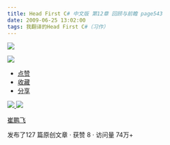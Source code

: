 ```yaml
---
title: Head First C# 中文版 第12章 回顾与前瞻 page543
date: 2009-06-25 13:02:00
tags: 我翻译的Head First C#（习作）
---
```

![](https://p-blog.csdn.net/images/p_blog_csdn_net/cuipengfei1/EntryImages/20090625/2009-06-25_12-46-13.jpg)

![](https://p-blog.csdn.net/images/p_blog_csdn_net/cuipengfei1/EntryImages/20090625/2009-06-25_12-46-31.jpg)

  * [ 点赞  ](javascript:;)
  * [ 收藏  ](javascript:;)
  * [ 分享 ](javascript:;)

[ ![](https://profile.csdnimg.cn/5/2/5/3_cuipengfei1)
![](https://g.csdnimg.cn/static/user-reg-year/1x/11.png)
](https://blog.csdn.net/cuipengfei1)

[ 崔鹏飞 ](https://blog.csdn.net/cuipengfei1)

发布了127 篇原创文章  ·  获赞 8  ·  访问量 74万+

